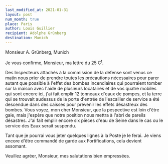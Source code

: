 ```yaml
---
last_modified_at: 2021-01-31
layout: post
num_month: true
place: Paris
author: Louis Guillier
recipient: Adolphe Grünberg
destination: Munich
---
```


Monsieur A. Grünberg, Munich


Je vous confirme, Monsieur, ma lettre du 25 C<sup>t</sup>.

Des Inspecteurs attachés à la commission de la défense sont venus ce matin nous
prier de prendre toutes les précautions nécessaires pour parer autant que
possible à l'effet des bombes incendiaires qui pourraient tomber sur la maison
avec l'aide de plusieurs locataires et de vos quatre mobiles qui sont encore
ici, j'ai fait emplir 12 tonneaux d'eaux de pompes, et la terre qui se trouvait
audessus de la porte d'entrée de l'escallier de service a été descendue dans
des caisses pour prévenir les effets désastreux des bombes. Vous voyez, mon
cher Monsieur, que la pespective est loin d'être gaie, mais j'espère que notre
position nous mettra à l'abri de pareils désastres. J'ai fait emplir encore six
pièces d'eau de Seine dans le cas ou le service des Eaux serait suspendu.

Tant que je pourrai vous jeter quelques lignes à la Poste je le ferai. Je viens
encore d'être commandé de garde aux Fortifications, cela devient assomant.

Veuillez agréer, Monsieur, mes salutations bien empressées.

